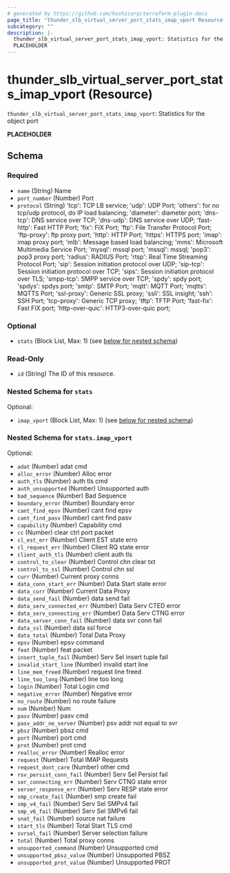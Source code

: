 ```yaml
---
# generated by https://github.com/hashicorp/terraform-plugin-docs
page_title: "thunder_slb_virtual_server_port_stats_imap_vport Resource - terraform-provider-thunder"
subcategory: ""
description: |-
  thunder_slb_virtual_server_port_stats_imap_vport: Statistics for the object port
  PLACEHOLDER
---
```


# thunder_slb_virtual_server_port_stats_imap_vport (Resource)

`thunder_slb_virtual_server_port_stats_imap_vport`: Statistics for the object port

__PLACEHOLDER__



<!-- schema generated by tfplugindocs -->
## Schema

### Required

- `name` (String) Name
- `port_number` (Number) Port
- `protocol` (String) 'tcp': TCP LB service; 'udp': UDP Port; 'others': for no tcp/udp protocol, do IP load balancing; 'diameter': diameter port; 'dns-tcp': DNS service over TCP; 'dns-udp': DNS service over UDP; 'fast-http': Fast HTTP Port; 'fix': FIX Port; 'ftp': File Transfer Protocol Port; 'ftp-proxy': ftp proxy port; 'http': HTTP Port; 'https': HTTPS port; 'imap': imap proxy port; 'mlb': Message based load balancing; 'mms': Microsoft Multimedia Service Port; 'mysql': mssql port; 'mssql': mssql; 'pop3': pop3 proxy port; 'radius': RADIUS Port; 'rtsp': Real Time Streaming Protocol Port; 'sip': Session initiation protocol over UDP; 'sip-tcp': Session initiation protocol over TCP; 'sips': Session initiation protocol over TLS; 'smpp-tcp': SMPP service over TCP; 'spdy': spdy port; 'spdys': spdys port; 'smtp': SMTP Port; 'mqtt': MQTT Port; 'mqtts': MQTTS Port; 'ssl-proxy': Generic SSL proxy; 'ssli': SSL insight; 'ssh': SSH Port; 'tcp-proxy': Generic TCP proxy; 'tftp': TFTP Port; 'fast-fix': Fast FIX port; 'http-over-quic': HTTP3-over-quic port;

### Optional

- `stats` (Block List, Max: 1) (see [below for nested schema](#nestedblock--stats))

### Read-Only

- `id` (String) The ID of this resource.

<a id="nestedblock--stats"></a>
### Nested Schema for `stats`

Optional:

- `imap_vport` (Block List, Max: 1) (see [below for nested schema](#nestedblock--stats--imap_vport))

<a id="nestedblock--stats--imap_vport"></a>
### Nested Schema for `stats.imap_vport`

Optional:

- `adat` (Number) adat cmd
- `alloc_error` (Number) Alloc error
- `auth_tls` (Number) auth tls cmd
- `auth_unsupported` (Number) Unsupported auth
- `bad_sequence` (Number) Bad Sequence
- `boundary_error` (Number) Boundary error
- `cant_find_epsv` (Number) cant find epsv
- `cant_find_pasv` (Number) cant find pasv
- `capability` (Number) Capability cmd
- `cc` (Number) clear ctrl port packet
- `cl_est_err` (Number) Client EST state erro
- `cl_request_err` (Number) Client RQ state error
- `client_auth_tls` (Number) client auth tls
- `control_to_clear` (Number) Control chn clear txt
- `control_to_ssl` (Number) Control chn ssl
- `curr` (Number) Current proxy conns
- `data_conn_start_err` (Number) Data Start state error
- `data_curr` (Number) Current Data Proxy
- `data_send_fail` (Number) data send fail
- `data_serv_connected_err` (Number) Data Serv CTED error
- `data_serv_connecting_err` (Number) Data Serv CTNG error
- `data_server_conn_fail` (Number) data svr conn fail
- `data_ssl` (Number) data ssl force
- `data_total` (Number) Total Data Proxy
- `epsv` (Number) epsv command
- `feat` (Number) feat packet
- `insert_tuple_fail` (Number) Serv Sel insert tuple fail
- `invalid_start_line` (Number) invalid start line
- `line_mem_freed` (Number) request line freed
- `line_too_long` (Number) line too long
- `login` (Number) Total Login cmd
- `negative_error` (Number) Negative error
- `no_route` (Number) no route failure
- `num` (Number) Num
- `pasv` (Number) pasv cmd
- `pasv_addr_ne_server` (Number) psv addr not equal to svr
- `pbsz` (Number) pbsz cmd
- `port` (Number) port cmd
- `prot` (Number) prot cmd
- `realloc_error` (Number) Realloc error
- `request` (Number) Total IMAP Requests
- `request_dont_care` (Number) other cmd
- `rsv_persist_conn_fail` (Number) Serv Sel Persist fail
- `ser_connecting_err` (Number) Serv CTNG state error
- `server_response_err` (Number) Serv RESP state error
- `smp_create_fail` (Number) smp create fail
- `smp_v4_fail` (Number) Serv Sel SMPv4 fail
- `smp_v6_fail` (Number) Serv Sel SMPv6 fail
- `snat_fail` (Number) source nat failure
- `start_tls` (Number) Total Start TLS cmd
- `svrsel_fail` (Number) Server selection failure
- `total` (Number) Total proxy conns
- `unsupported_command` (Number) Unsupported cmd
- `unsupported_pbsz_value` (Number) Unsupported PBSZ
- `unsupported_prot_value` (Number) Unsupported PROT



